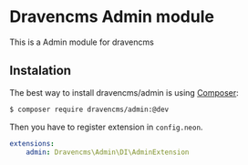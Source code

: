 # Dravencms Admin module

This is a Admin module for dravencms

## Instalation

The best way to install dravencms/admin is using  [Composer](http://getcomposer.org/):


```sh
$ composer require dravencms/admin:@dev
```

Then you have to register extension in `config.neon`.

```yaml
extensions:
	admin: Dravencms\Admin\DI\AdminExtension
```
